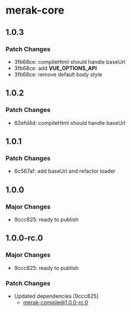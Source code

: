 # merak-core

## 1.0.3

### Patch Changes

- 3fb68ce: compileHtml should handle baseUrl
- 3fb68ce: add **VUE_OPTIONS_API**
- 3fb68ce: remove default body style

## 1.0.2

### Patch Changes

- 62efd4d: compileHtml should handle baseUrl

## 1.0.1

### Patch Changes

- 6c567af: add baseUrl and refactor loader

## 1.0.0

### Major Changes

- 9ccc825: ready to publish

## 1.0.0-rc.0

### Major Changes

- 9ccc825: ready to publish

### Patch Changes

- Updated dependencies [9ccc825]
  - merak-compile@1.0.0-rc.0
